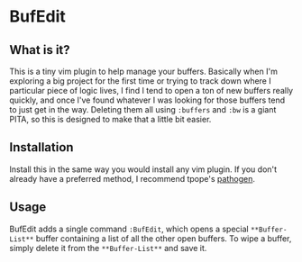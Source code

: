 # BufEdit

## What is it?

This is a tiny vim plugin to help manage your buffers. Basically when I'm exploring a big project
for the first time or trying to track down where I particular piece of logic lives, I find I tend to
open a ton of new buffers really quickly, and once I've found whatever I was looking for those
buffers tend to just get in the way. Deleting them all using `:buffers` and `:bw` is a giant PITA,
so this is designed to make that a little bit easier.

## Installation

Install this in the same way you would install any vim plugin. If you don't already have a preferred
method, I recommend tpope's [pathogen](https://github.com/tpope/vim-pathogen).

## Usage

BufEdit adds a single command `:BufEdit`, which opens a special `**Buffer-List**` buffer containing
a list of all the other open buffers. To wipe a buffer, simply delete it from the `**Buffer-List**`
and save it.
